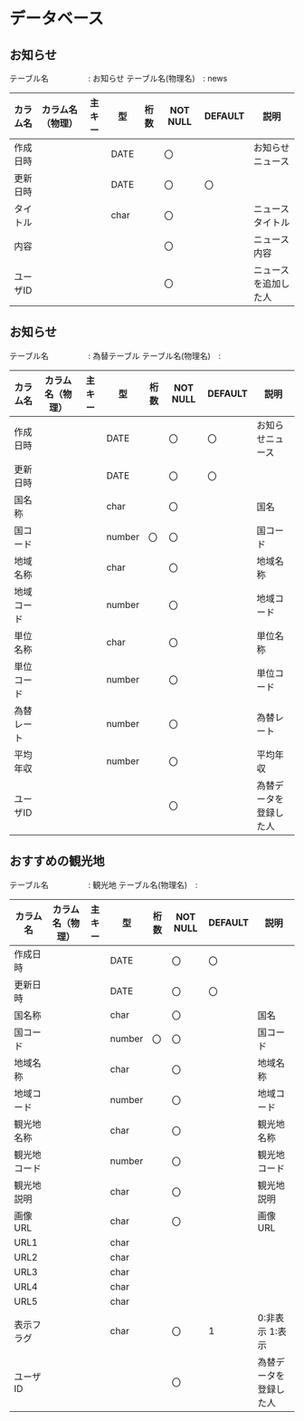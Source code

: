 
# データベース

## お知らせ
テーブル名　　　　　: お知らせ
テーブル名(物理名)　: news

|カラム名|カラム名（物理）|主キー|型|桁数|NOT NULL|DEFAULT|説明|
|---|---|---|---|---|---|---|---|
|作成日時|||DATE||〇||お知らせニュース|
|更新日時|||DATE||〇|〇||
|タイトル|||char||〇||ニュースタイトル|
|内容|||||〇||ニュース内容|
|ユーザID|||||〇||ニュースを追加した人|



## お知らせ
テーブル名　　　　　: 為替テーブル
テーブル名(物理名)　: 

|カラム名|カラム名（物理）|主キー|型|桁数|NOT NULL|DEFAULT|説明|
|---|---|---|---|---|---|---|---|
|作成日時|||DATE||〇|〇|お知らせニュース|
|更新日時|||DATE||〇|〇||
|国名称|||char||〇||国名|
|国コード|||number|〇|〇||国コード|
|地域名称|||char||〇||地域名称|
|地域コード|||number||〇||地域コード|
|単位名称|||char||〇||単位名称|
|単位コード|||number||〇||単位コード|
|為替レート|||number||〇||為替レート|
|平均年収|||number||〇||平均年収|
|ユーザID|||||〇||為替データを登録した人|

## おすすめの観光地
テーブル名　　　　　: 観光地
テーブル名(物理名)　: 

|カラム名|カラム名（物理）|主キー|型|桁数|NOT NULL|DEFAULT|説明|
|---|---|---|---|---|---|---|---|
|作成日時|||DATE||〇|〇||
|更新日時|||DATE||〇|〇||
|国名称|||char||〇||国名|
|国コード|||number|〇|〇||国コード|
|地域名称|||char||〇||地域名称|
|地域コード|||number||〇||地域コード|
|観光地名称|||char||〇||観光地名称|
|観光地コード|||number||〇||観光地コード|
|観光地説明|||char||〇||観光地説明|
|画像URL|||char||〇||画像URL|
|URL1|||char|||||
|URL2|||char|||||
|URL3|||char|||||
|URL4|||char|||||
|URL5|||char|||||
|表示フラグ|||char||〇|1|0:非表示 1:表示|
|ユーザID|||||〇||為替データを登録した人|

```mermaid


```
